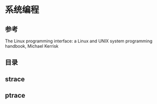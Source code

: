 # 系统编程

## 参考

The Linux programming interface: a Linux and UNIX system programming handbook, Michael Kerrisk

## 目录

## strace

## ptrace
